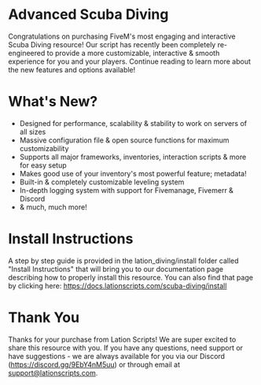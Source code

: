 # Advanced Scuba Diving
Congratulations on purchasing FiveM's most engaging and interactive Scuba Diving resource! Our script has recently been completely re-engineered to provide a more customizable, interactive & smooth experience for you and your players. Continue reading to learn more about the new features and options available!

# What's New?
- Designed for performance, scalability & stability to work on servers of all sizes
- Massive configuration file & open source functions for maximum customizability
- Supports all major frameworks, inventories, interaction scripts & more for easy setup
- Makes good use of your inventory's most powerful feature; metadata!
- Built-in & completely customizable leveling system
- In-depth logging system with support for Fivemanage, Fivemerr & Discord
- & much, much more!

# Install Instructions
A step by step guide is provided in the lation_diving/install folder called "Install Instructions" that will bring you to our documentation page describing how to properly install this resource. You can also find that page by clicking here: https://docs.lationscripts.com/scuba-diving/install

# Thank You
Thanks for your purchase from Lation Scripts! We are super excited to share this resource with you. If you have any questions, need support or have suggestions - we are always available for you via our Discord (https://discord.gg/9EbY4nM5uu) or through email at support@lationscripts.com.

